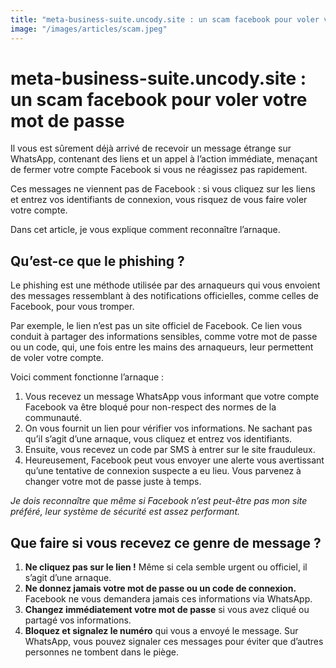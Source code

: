 ```yaml
---
title: "meta-business-suite.uncody.site : un scam facebook pour voler votre mot de passe"
image: "/images/articles/scam.jpeg"
---
```


# meta-business-suite.uncody.site : un scam facebook pour voler votre mot de passe

Il vous est sûrement déjà arrivé de recevoir un message étrange sur WhatsApp, contenant des liens et un appel à l’action immédiate, menaçant de fermer votre compte Facebook si vous ne réagissez pas rapidement.

Ces messages ne viennent pas de Facebook : si vous cliquez sur les liens et entrez vos identifiants de connexion, vous risquez de vous faire voler votre compte.

Dans cet article, je vous explique comment reconnaître l’arnaque.

## Qu’est-ce que le phishing ?

Le phishing est une méthode utilisée par des arnaqueurs qui vous envoient des messages ressemblant à des notifications officielles, comme celles de Facebook, pour vous tromper.

Par exemple, le lien n’est pas un site officiel de Facebook. Ce lien vous conduit à partager des informations sensibles, comme votre mot de passe ou un code, qui, une fois entre les mains des arnaqueurs, leur permettent de voler votre compte.

Voici comment fonctionne l’arnaque :

1.  Vous recevez un message WhatsApp vous informant que votre compte Facebook va être bloqué pour non-respect des normes de la communauté.
2.  On vous fournit un lien pour vérifier vos informations. Ne sachant pas qu’il s’agit d’une arnaque, vous cliquez et entrez vos identifiants.
3.  Ensuite, vous recevez un code par SMS à entrer sur le site frauduleux.
4.  Heureusement, Facebook peut vous envoyer une alerte vous avertissant qu’une tentative de connexion suspecte a eu lieu. Vous parvenez à changer votre mot de passe juste à temps.

_Je dois reconnaître que même si Facebook n’est peut-être pas mon site préféré, leur système de sécurité est assez performant._

## Que faire si vous recevez ce genre de message ?

1.  **Ne cliquez pas sur le lien !** Même si cela semble urgent ou officiel, il s’agit d’une arnaque.
2.  **Ne donnez jamais votre mot de passe ou un code de connexion.** Facebook ne vous demandera jamais ces informations via WhatsApp.
3.  **Changez immédiatement votre mot de passe** si vous avez cliqué ou partagé vos informations.
4.  **Bloquez et signalez le numéro** qui vous a envoyé le message. Sur WhatsApp, vous pouvez signaler ces messages pour éviter que d’autres personnes ne tombent dans le piège.
